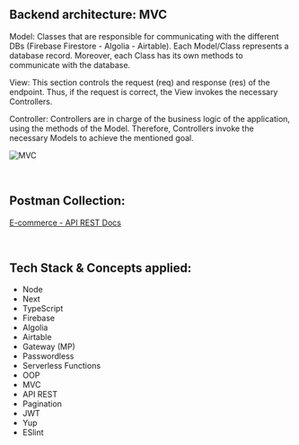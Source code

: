 ## Backend architecture: MVC

Model: Classes that are responsible for communicating with the different DBs (Firebase Firestore - Algolia - Airtable). Each Model/Class represents a database record. Moreover, each Class has its own methods to communicate with the database.

View: This section controls the request (req) and response (res) of the endpoint. Thus, if the request is correct, the View invokes the necessary Controllers.

Controller: Controllers are in charge of the business logic of the application, using the methods of the Model. Therefore, Controllers invoke the necessary Models to achieve the mentioned goal.

![MVC](https://user-images.githubusercontent.com/84744435/188996667-33991f4f-2893-42bf-90a0-352f4bcbb0b3.png)

<br/>


## Postman Collection:
[E-commerce - API REST Docs](https://documenter.getpostman.com/view/17990146/VUjLKRpq)

<br/>


## Tech Stack & Concepts applied: 

- Node
- Next
- TypeScript
- Firebase
- Algolia
- Airtable
- Gateway (MP)
- Passwordless
- Serverless Functions
- OOP
- MVC
- API REST
- Pagination
- JWT
- Yup
- ESlint
